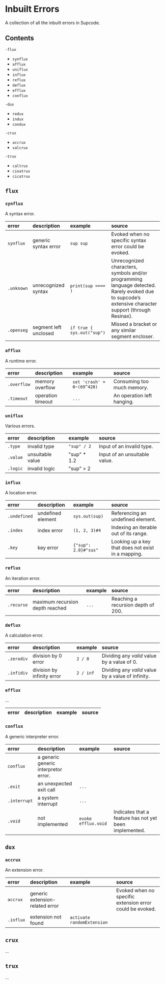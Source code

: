 # Inbuilt Errors

A collection of all the inbuilt errors in Supcode.


## Contents

`-flux`
- `synflux`
- `afflux`
- `uniflux`
- `influx`
- `reflux`
- `deflux`
- `efflux`
- `conflux`

`-dux`
- `redux`
- `indux`
- `condux`

`-crux`
- `accrux`
- `valcrux`

`-trux`
- `caltrux`
- `cinatrux`
- `cicatrux`


## `flux`

### `synflux`
A syntax error.

| error | description | example | source |
| :---- | :---------- | :------ | :----- |
| `synflux` | generic syntax error | `sup sup` | Evoked when no specific syntax error could be evoked.
| `.unknown` | unrecognized syntax | `print(sup ==== )` | Unrecognized characters, symbols and/or programming language detected. Rarely evoked due to supcode’s extensive character support (through Resinax). |
| `.openseg` | segment left unclosed | `if true { sys.out("sup")` | Missed a bracket or any similar segment encloser. |

### `afflux`
A runtime error.

| error | description | example | source |
| :---- | :---------- | :------ | :----- |
| `.overflow` | memory overflow | `set 'crash' = 0~(69^420)` | Consuming too much memory. |
| `.timeout` | operation timeout | `...` | An operation left hanging. |

### `uniflux`
Various errors.

| error | description | example | source |
| :---- | :---------- | :------ | :----- |
| `.type` | invalid type | `"sup" / 2` | Input of an invalid type. |
| `.value` | unsuitable value | "sup" * 1.2 | Input of an unsuitable value. |
| `.logic` | invalid logic | "sup" > 2 | |

### `influx`
A location error.

| error | description | example | source |
| :---- | :---------- | :------ | :----- |
| `.undefined` | undefined element | `sys.out(sup)` | Referencing an undefined element. |
| `.index` | index error | `(1, 2, 3)#4` | Indexing an iterable out of its range. |
| `.key` | key error | `{"sup": 2.0}#"sus"` | Looking up a key that does not exist in a mapping. |

### `reflux`
An iteration error.

| error | description | example | source |
| :---- | :---------- | :------ | :----- |
| `.recurse` | maximum recursion depth reached | `...` | Reaching a recursion depth of 200. |

### `deflux`
A calculation error.

| error | description | example | source |
| :---- | :---------- | :------ | :----- |
| `.zerodiv` | division by 0 error | `2 / 0` | Dividing any *valid* value by a value of 0. |
| `.infidiv` | division by infinity error | `2 / inf` | Dividing any *valid* value by a value of infinity. |

### `efflux`
...

| error | description | example | source |
| :---- | :---------- | :------ | :----- |


### `conflux`
A generic interpreter error.

| error | description | example | source |
| :---- | :---------- | :------ | :----- |
| `conflux` | a generic generic interpretor error. | |
| `.exit` | an unexpected exit call | `...` | |
| `.interrupt` | a system interrupt | `...` | |
| `.void` | not implemented | `evoke efflux.void` | Indicates that a feature has not yet been implemented. |


## `dux`

### `accrux`
An extension error.

| error | description | example | source |
| :---- | :---------- | :------ | :----- |
| `accrux` | generic extension-related error | | Evoked when no specific extension error could be evoked. |
| `.influx` | extension not found | `activate randomExtension` | |


## `crux`

...


## `trux`

...
